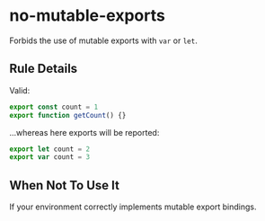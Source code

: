 # no-mutable-exports

Forbids the use of mutable exports with `var` or `let`.

## Rule Details

Valid:

```js
export const count = 1
export function getCount() {}
```

...whereas here exports will be reported:

```js
export let count = 2
export var count = 3
```

## When Not To Use It

If your environment correctly implements mutable export bindings.
